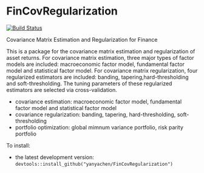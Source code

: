 # FinCovRegularization

[![Build Status](https://travis-ci.org/yanyachen/FinCovRegularization.svg)](https://travis-ci.org/yanyachen/FinCovRegularization)

Covariance Matrix Estimation and Regularization for Finance  

This is a package for the covariance matrix estimation and regularization of asset returns. For covariance matrix estimation, three major types of factor models are included: macroeconomic factor model, fundamental factor model and statistical factor model. For covariance matrix regularization, four regularized estimators are included: banding, tapering,hard-thresholding and soft-thresholding. The tuning parameters of these regularized estimators are selected via cross-validation.  
 
* covariance estimation: macroeconomic factor model, fundamental factor model and statistical factor model  
* covariance regularization: banding, tapering, hard-thresholding, soft-thresholding  
* portfolio optimization: global mimnum variance portfolio, risk parity portfolio  

To install:  
* the latest development version: `devtools::install_github("yanyachen/FinCovRegularization")`